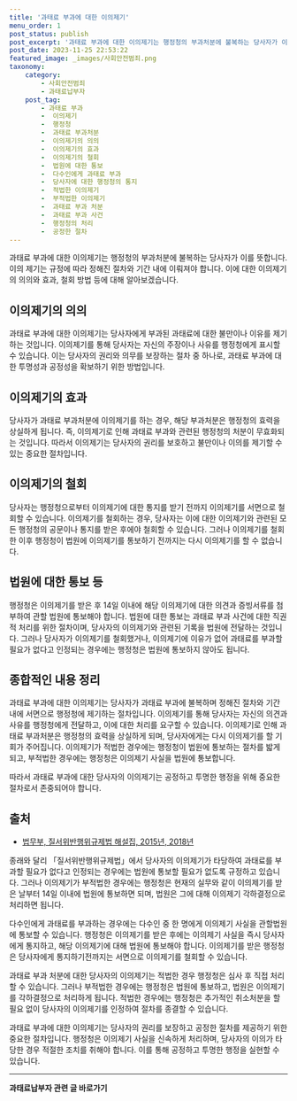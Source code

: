 ```yaml
---
title: '과태료 부과에 대한 이의제기'
menu_order: 1
post_status: publish
post_excerpt: '과태료 부과에 대한 이의제기는 행정청의 부과처분에 불복하는 당사자가 이를 뜻합니다. 이의 제기는 규정에 따라 정해진 절차와 기간 내에 이뤄져야 합니다. 이에 대한 이의제기의 의의와 효과, 철회 방법 등에 대해 알아보겠습니다.'
post_date: 2023-11-25 22:53:22
featured_image: _images/사회안전범죄.png
taxonomy:
    category:
        - 사회안전범죄
        - 과태료납부자
    post_tag:
        - 과태료 부과
        -  이의제기
        -  행정청
        -  과태료 부과처분
        -  이의제기의 의의
        -  이의제기의 효과
        -  이의제기의 철회
        -  법원에 대한 통보
        -  다수인에게 과태료 부과
        -  당사자에 대한 행정청의 통지
        -  적법한 이의제기
        -  부적법한 이의제기
        -  과태료 부과 처분
        -  과태료 부과 사건
        -  행정청의 처리
        -  공정한 절차
---
```



과태료 부과에 대한 이의제기는 행정청의 부과처분에 불복하는 당사자가 이를 뜻합니다. 이의 제기는 규정에 따라 정해진 절차와 기간 내에 이뤄져야 합니다. 이에 대한 이의제기의 의의와 효과, 철회 방법 등에 대해 알아보겠습니다.

## 이의제기의 의의

과태료 부과에 대한 이의제기는 당사자에게 부과된 과태료에 대한 불만이나 이유를 제기하는 것입니다. 이의제기를 통해 당사자는 자신의 주장이나 사유를 행정청에게 표시할 수 있습니다. 이는 당사자의 권리와 의무를 보장하는 절차 중 하나로, 과태료 부과에 대한 투명성과 공정성을 확보하기 위한 방법입니다.

## 이의제기의 효과

당사자가 과태료 부과처분에 이의제기를 하는 경우, 해당 부과처분은 행정청의 효력을 상실하게 됩니다. 즉, 이의제기로 인해 과태료 부과와 관련된 행정청의 처분이 무효화되는 것입니다. 따라서 이의제기는 당사자의 권리를 보호하고 불만이나 이의를 제기할 수 있는 중요한 절차입니다.

## 이의제기의 철회

당사자는 행정청으로부터 이의제기에 대한 통지를 받기 전까지 이의제기를 서면으로 철회할 수 있습니다. 이의제기를 철회하는 경우, 당사자는 이에 대한 이의제기와 관련된 모든 행정청의 공문이나 통지를 받은 후에야 철회할 수 있습니다. 그러나 이의제기를 철회한 이후 행정청이 법원에 이의제기를 통보하기 전까지는 다시 이의제기를 할 수 없습니다.

## 법원에 대한 통보 등

행정청은 이의제기를 받은 후 14일 이내에 해당 이의제기에 대한 의견과 증빙서류를 첨부하여 관할 법원에 통보해야 합니다. 법원에 대한 통보는 과태료 부과 사건에 대한 직권적 처리를 위한 절차이며, 당사자의 이의제기와 관련된 기록을 법원에 전달하는 것입니다. 그러나 당사자가 이의제기를 철회했거나, 이의제기에 이유가 없어 과태료를 부과할 필요가 없다고 인정되는 경우에는 행정청은 법원에 통보하지 않아도 됩니다.

## 종합적인 내용 정리

과태료 부과에 대한 이의제기는 당사자가 과태료 부과에 불복하며 정해진 절차와 기간 내에 서면으로 행정청에 제기하는 절차입니다. 이의제기를 통해 당사자는 자신의 의견과 사유를 행정청에게 전달하고, 이에 대한 처리를 요구할 수 있습니다. 이의제기로 인해 과태료 부과처분은 행정청의 효력을 상실하게 되며, 당사자에게는 다시 이의제기를 할 기회가 주어집니다. 이의제기가 적법한 경우에는 행정청이 법원에 통보하는 절차를 밟게 되고, 부적법한 경우에는 행정청은 이의제기 사실을 법원에 통보합니다.

따라서 과태료 부과에 대한 당사자의 이의제기는 공정하고 투명한 행정을 위해 중요한 절차로서 존중되어야 합니다.

## 출처

- [법무부, 질서위반행위규제법 해설집, 2015년, 2018년](http://www.law.go.kr/법령/질서위반행위규제법/해석집)

종래와 달리 「질서위반행위규제법」에서 당사자의 이의제기가 타당하여 과태료를 부과할 필요가 없다고 인정되는 경우에는 법원에 통보할 필요가 없도록 규정하고 있습니다. 그러나 이의제기가 부적법한 경우에는 행정청은 현재의 실무와 같이 이의제기를 받은 날부터 14일 이내에 법원에 통보하면 되며, 법원은 그에 대해 이의제기 각하결정으로 처리하면 됩니다.

다수인에게 과태료를 부과하는 경우에는 다수인 중 한 명에게 이의제기 사실을 관할법원에 통보할 수 있습니다. 행정청은 이의제기를 받은 후에는 이의제기 사실을 즉시 당사자에게 통지하고, 해당 이의제기에 대해 법원에 통보해야 합니다. 이의제기를 받은 행정청은 당사자에게 통지하기전까지는 서면으로 이의제기를 철회할 수 있습니다.

과태료 부과 처분에 대한 당사자의 이의제기는 적법한 경우 행정청은 심사 후 직접 처리할 수 있습니다. 그러나 부적법한 경우에는 행정청은 법원에 통보하고, 법원은 이의제기를 각하결정으로 처리하게 됩니다. 적법한 경우에는 행정청은 추가적인 취소처분을 할 필요 없이 당사자의 이의제기를 인정하여 절차를 종결할 수 있습니다.

과태료 부과에 대한 이의제기는 당사자의 권리를 보장하고 공정한 절차를 제공하기 위한 중요한 절차입니다. 행정청은 이의제기 사실을 신속하게 처리하며, 당사자의 이의가 타당한 경우 적절한 조치를 취해야 합니다. 이를 통해 공정하고 투명한 행정을 실현할 수 있습니다.
<!-- wp:separator -->
<hr class="wp-block-separator has-alpha-channel-opacity"/>
<!-- /wp:separator -->

<!-- wp:group {"backgroundColor":"base","layout":{"type":"constrained"}} -->
<div class="wp-block-group has-base-background-color has-background"><!-- wp:paragraph {"align":"center","fontSize":"medium"} -->
<p class="has-text-align-center has-large-font-size"><strong>과태료납부자 관련 글 바로가기</strong></p>
<!-- /wp:paragraph -->


<!-- wp:latest-posts
{"categories":[{"id":27175,"count":19,"description":"","link":"https://uknowlaw.com/category/%ea%b3%bc%ed%83%9c%eb%a3%8c%eb%82%a9%eb%b6%80%ec%9e%90/","name":"과태료납부자","slug":"과태료납부자","taxonomy":"category","parent":0,"meta":[],"_links":{"self":[{"href":"https://uknowlaw.com/wp-json/wp/v2/categories/27175"}],"collection":[{"href":"https://uknowlaw.com/wp-json/wp/v2/categories"}],"about":[{"href":"https://uknowlaw.com/wp-json/wp/v2/taxonomies/category"}],"wp:post_type":[{"href":"https://uknowlaw.com/wp-json/wp/v2/posts?categories=27175"}],"curies":[{"name":"wp","href":"https://api.w.org/{rel}","templated":true}]}}],"postsToShow":100,"excerptLength":28,"postLayout":"grid","columns":2,"featuredImageAlign":"left","featuredImageSizeSlug":"large","fontSize":"small"} /--></div>
<!-- /wp:group -->